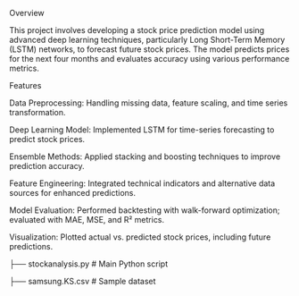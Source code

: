 Overview

This project involves developing a stock price prediction model using advanced deep learning techniques, particularly Long Short-Term Memory (LSTM) networks, to forecast future stock prices. The model predicts prices for the next four months and evaluates accuracy using various performance metrics.

 Features

Data Preprocessing: Handling missing data, feature scaling, and time series transformation.

Deep Learning Model: Implemented LSTM for time-series forecasting to predict stock prices.

Ensemble Methods: Applied stacking and boosting techniques to improve prediction accuracy.

Feature Engineering: Integrated technical indicators and alternative data sources for enhanced predictions.

Model Evaluation: Performed backtesting with walk-forward optimization; evaluated with MAE, MSE, and R² metrics.

Visualization: Plotted actual vs. predicted stock prices, including future predictions.

├── stockanalysis.py   # Main Python script

├── samsung.KS.csv     # Sample dataset
